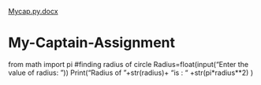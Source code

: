 [Mycap.py.docx](https://github.com/Ashmini8989/My-Captain-Assignment/files/9337488/Mycap.py.docx)
# My-Captain-Assignment
from math import pi
#finding radius of circle
Radius=float(input(“Enter the value of radius:   ”))
Print(“Radius of  ”+str(radius)+  “is  :  “ +str(pi*radius**2) ) 
